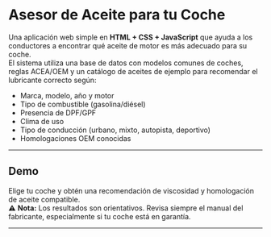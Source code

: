 #  Asesor de Aceite para tu Coche

Una aplicación web simple en **HTML + CSS + JavaScript** que ayuda a los conductores a encontrar qué aceite de motor es más adecuado para su coche.  
El sistema utiliza una base de datos con modelos comunes de coches, reglas ACEA/OEM y un catálogo de aceites de ejemplo para recomendar el lubricante correcto según:

- Marca, modelo, año y motor
- Tipo de combustible (gasolina/diésel)
- Presencia de DPF/GPF
- Clima de uso
- Tipo de conducción (urbano, mixto, autopista, deportivo)
- Homologaciones OEM conocidas

---

##  Demo
Elige tu coche y obtén una recomendación de viscosidad y homologación de aceite compatible.  
⚠️ **Nota:** Los resultados son orientativos. Revisa siempre el manual del fabricante, especialmente si tu coche está en garantía.

---
